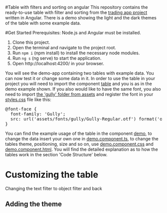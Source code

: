#Table with filters and sorting on angular
This repository contains the ready-to-use table with filter and sorting from the <a href="https://github.com/vika-v-v/trading-app-frontend">trading app project</a> written in Angular. There is a demo showing the light and the dark themes of the table with some example data.

#Get Started
Prerequisites: Node.js and Angular must be installed.
<ol>
<li>Clone this project.</li>
<li>Open the terminal and navigate to the project root.</li>
<li>Run <code>npm i</code> (npm install) to install the necessary node modules.</li>
<li>Run <code>ng s</code> (ng serve) to start the application.</li>
<li>Open http://localhost:4200/ in your browser.</li>
</ol>

You will see the demo-app containing two tables with example data. You can now test it or change some data in it. In order to use the table in your project you will need to import the component <a href="src\app\table">table</a> and you is as in the demo example shown. If you also would like to have the same font, you also need to import <a href="src\assets\fonts\gully"> the 'gully' folder from assets</a> and register the font in your <a href="src\styles.css">styles.css</a> file like this:
<pre>
@font-face {
  font-family: 'Gully';
  src: url('assets/fonts/gully/Gully-Regular.otf') format('opentype');
}
</pre>

You can find the example usage of the table in the component <a href="src\app\demo">demo</a>, to change the data insert your own one in <a href="src\app\demo\demo.component.ts">demo.component.ts</a>, to change the tables theme, positioning, size and so on, use <a href="src\app\demo\demo.component.css">demo.component.css</a> and <a href="src\app\demo\demo.component.html">demo.component.html</a>. You will find the detailed explanation as to how the tables work in the section 'Code Structure' below.

# Customizing the table
Changing the text filter to object filter and back

## Adding the theme
